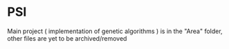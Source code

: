 # PSI

Main project ( implementation of genetic algorithms ) is in the "Area" folder, other files are yet to be archived/removed
